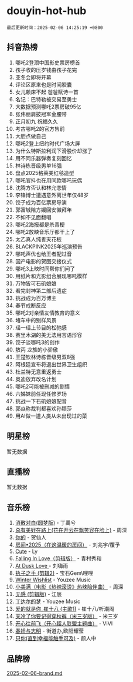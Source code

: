 # douyin-hot-hub

`最后更新时间：2025-02-06 14:25:19 +0800`

## 抖音热榜

1. 哪吒2登顶中国影史票房榜首
1. 孩子收的压岁钱由孩子花完
1. 亚冬会即将开幕
1. 评论区原来也是时间胶囊
1. 女儿赖床不起 爸爸赋诗一首
1. 名记：巴特勒被交易至勇士
1. 大数据预测哪吒2票房破95亿
1. 张伟丽肩披冠军金腰带
1. 正月初九 祝福久久
1. 考古哪吒2的官方售前
1. 大胆点做自己
1. 哪吒2登上纽约时代广场大屏
1. 为什么特斯拉利润下滑股价却涨了
1. 用不同乐器弹奏复刻回忆
1. 林诗栋晋级男单16强
1. 盘点2025格莱美红毯造型
1. 哪吒官抖也在用同款哪吒玩偶
1. 沈腾方否认和林允恋情
1. 李锋博士遭遇意外离世年仅48岁
1. 饺子成为百亿票房导演
1. 郭富城陪方媛回安徽拜年
1. 不如不见面翻唱
1. 哪吒2海报都是杀青梗
1. 哪吒2放映音乐厅都干上了
1. 太乙真人纯善天花板
1. BLACKPINK2025年巡演预告
1. 哪吒声优也给王者配过音
1. 国产电影的贺图交接仪式
1. 哪吒3上映时间帮你们问了
1. 用纸片和光影组合展现哪吒模样
1. 万物皆可石矶娘娘
1. 看完封神第二部后遗症
1. 挑战成为百万博主
1. 春节戒断反应
1. 哪吒2对亲情友情教育的意义
1. 堵车中的别样风景
1. 瑶一瑶上节目的松弛感
1. 赛里木湖的美无法用言语形容
1. 饺子谈哪吒3的创作
1. 敖丙 龙族的小骄傲
1. 王楚钦林诗栋晋级男双8强
1. 阿根廷宣布将退出世界卫生组织
1. 杜兰特无意重返勇士
1. 奥迪放弃改名计划
1. 哪吒2可能被删减的剧情
1. 六姊妹前任现任修罗场
1. 挑战一下石矶娘娘配音
1. 郭焱称裁判都喜欢孙颖莎
1. 用AI做一道人类从未出现过的菜

## 明星榜

暂无数据

## 直播榜

暂无数据

## 音乐榜

1. [消散对白(圆梦版)](https://sf5-hl-cdn-tos.douyinstatic.com/obj/tos-cn-ve-2774/og4jB5I5IizzoZVAAAzWgBMAsMDWoArfwBOiFs) - 丁禹兮
1. [总有美好在路上(花在开云在飘笑容在脸上)](https://sf3-cdn-tos.douyinstatic.com/obj/tos-cn-ve-2774/oU5u7NwtfBIvaNhoQBszOvAlRiAoiWAVVyBMq4) - 周深
1. [你的](https://sf5-hl-cdn-tos.douyinstatic.com/obj/tos-cn-ve-2774/oYuIeKf42jB7sEV6B2upMdpYAgfrQWj0FeRegh) - 贺仙人
1. [房间•2025（在这温暖的房间）](https://sf6-cdn-tos.douyinstatic.com/obj/tos-cn-ve-2774/oMzJcnT8BgIetASeBfwfEeBQVNfACiCifhfZP7g) - 刘兆宇/覆予
1. [Cute](https://sf5-hl-cdn-tos.douyinstatic.com/obj/tos-cn-ve-2774/o4IbIzHWKAAB4wsS5qMBRiiAlEBGTpQRNfFvuo) - Ly
1. [Falling In Love（剪辑版）](https://sf5-hl-cdn-tos.douyinstatic.com/obj/tos-cn-ve-2774/o8ajpA8zzgBPahbBIO8AcKGBLJezFCRd1wfP9f) - 青村秀和
1. [ At Dusk  Love ](https://sf5-hl-cdn-tos.douyinstatic.com/obj/tos-cn-ve-2774/o8CrpCf5CaYgI4ZrtQgMQAFEfuGqNnRSDQAPBc) - 刘嗨雨
1. [执子之手 (剪辑2)](https://sf5-hl-cdn-tos.douyinstatic.com/obj/tos-cn-ve-2774/oUoZLQjCc31XzqsBnBQUNgeKtYPBcgbFDwtfcu) - 宝石Gem\哩哩
1. [Winter Wishlist](https://sf5-hl-cdn-tos.douyinstatic.com/obj/tos-cn-ve-2774/oIIgUOeamCFCVAzxN6MFRLIBlLGpUqQxeeHrLE) - Youzee Music
1. [小美满（电影《热辣滚烫》热辣陪伴曲）](https://sf5-hl-cdn-tos.douyinstatic.com/obj/tos-cn-ve-2774/o0GAn2lSgfZIDUgtevCGDQYnFg4CwnrBaxbTZL) - 周深
1. [无感 (剪辑版)](https://sf5-hl-cdn-tos.douyinstatic.com/obj/tos-cn-ve-2774/o0eIsUzJBDlQaQFC5OFlgbMEZC1TFYBftOBn6p) - 江辰
1. [丁达尔的梦](https://sf5-hl-cdn-tos.douyinstatic.com/obj/tos-cn-ve-2774/oMU3WirUZBVQkAC9ccG5P2IQirziZM2RTInUY) - Youzee Music
1. [爱的就是你_崔十八 (主歌1)](https://sf5-hl-cdn-tos.douyinstatic.com/obj/tos-cn-ve-2774/oI5BO5DhFZ6UTcNCnZaOCBLtZ7WIMQGfgnXf5E) - 崔十八/听潮阁
1. [天冷了你要记得穿秋裤（米三岁版）](https://sf5-hl-cdn-tos.douyinstatic.com/obj/tos-cn-ve-2774/oQlIwVIDWiZ6BQilAorS7MA0AgCkQDvcZAdm1) - 米三岁
1. [开心往前飞（开心超人联盟主题曲）](https://sf5-hl-cdn-tos.douyinstatic.com/obj/tos-cn-ve-2774/9d8fb7c82cf1421fb93a9fe925275e0a) - VIVI
1. [春娇与志明](https://sf5-hl-cdn-tos.douyinstatic.com/obj/tos-cn-ve-2774/e530d8fceb7044b39707d7f9ff54add1) - 街道办,欧阳耀莹
1. [只你(直到幸福能触手可及)](https://sf5-hl-cdn-tos.douyinstatic.com/obj/tos-cn-ve-2774/o0lBkRDzFTeaVSUz3ZZSCBVtZ5DIMQGfgmEAuE) - 颜人中

## 品牌榜

[2025-02-06-brand.md](2025-02-06-brand.md)
